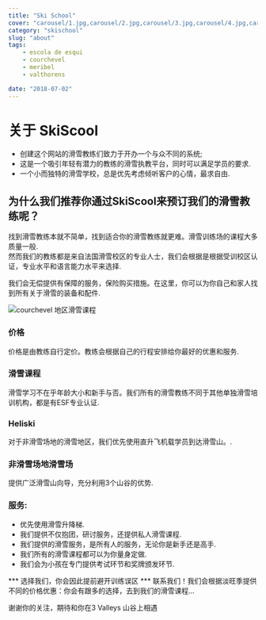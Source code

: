 ```yaml
---
title: "Ski School"
cover: "carousel/1.jpg,carousel/2.jpg,carousel/3.jpg,carousel/4.jpg,carousel/5.jpg,carousel/6.jpg"
category: "skischool"
slug: "about"
tags:
    - escola de esqui
    - courchevel
    - meribel
    - valthorens

date: "2018-07-02"
---
```


# 关于 SkiScool

* 创建这个网站的滑雪教练们致力于开办一个与众不同的系统; 
* 这是一个吸引年轻有潜力的教练的滑雪执教平台，同时可以满足学员的要求.  
* 一个小而独特的滑雪学校，总是优先考虑倾听客户的心情，最求自由.


## 为什么我们推荐你通过SkiScool来预订我们的滑雪教练呢？

找到滑雪教练本就不简单，找到适合你的滑雪教练就更难。滑雪训练场的课程大多质量一般.  
然而我们的教练都是来自法国滑雪校区的专业人士，我们会根据是根据受训校区认证，专业水平和语言能力水平来选择.  

我们会无偿提供有保障的服务，保险购买措施。在这里，你可以为你自己和家人找到所有关于滑雪的装备和配件.

![courchevel  地区滑雪课程](https://skiscool.com/dist/skilessons.jpg)



### 价格  
价格是由教练自行定价。教练会根据自己的行程安排给你最好的优惠和服务.

### 滑雪课程
滑雪学习不在乎年龄大小和新手与否。我们所有的滑雪教练不同于其他单独滑雪培训机构，都是有ESF专业认证.

### Heliski
对于非滑雪场地的滑雪地区，我们优先使用直升飞机载学员到达滑雪山。.

### 非滑雪场地滑雪场
提供广泛滑雪山向导，充分利用3个山谷的优势.


### 服务:
* 优先使用滑雪升降梯.
* 我们提供不仅抱团，研讨服务，还提供私人滑雪课程.
* 我们提供的滑雪服务，是所有人的服务，无论你是新手还是高手.
* 我们所有的滑雪课程都可以为你量身定做.
* 我们会为小孩在专门提供考试环节和奖牌颁发环节.


*** 选择我们，你会因此提前避开训练误区 *** 
联系我们！我们会根据淡旺季提供不同的价格优惠：你会有跟多的选择，去到我们的滑雪课程... 


谢谢你的关注，期待和你在3 Valleys 山谷上相遇

